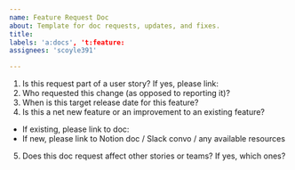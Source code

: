 ```yaml
---
name: Feature Request Doc
about: Template for doc requests, updates, and fixes.
title: 
labels: 'a:docs', 't:feature:
assignees: 'scoyle391'

---
```


1. Is this request part of a user story? If yes, please link:
2. Who requested this change (as opposed to reporting it)?
3. When is this target release date for this feature?
4. Is this a net new feature or an improvement to an existing feature?
  * If existing, please link to doc:
  * If new, please link to Notion doc / Slack convo / any available resources
5. Does this doc request affect other stories or teams? If yes, which ones?  